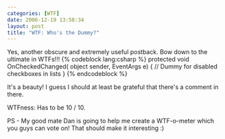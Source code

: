 ```yaml
---
categories: [WTF]
date: 2006-12-19 13:58:34
layout: post
title: "WTF: Who's the Dummy?"
---
```

Yes, another obscure and extremely useful postback. Bow down to the ultimate in WTFs!!!
{% codeblock lang:csharp %}
protected void OnCheckedChanged( object sender, EventArgs e)
{
	// Dummy for disabled checkboxes in lists
}
{% endcodeblock %}

It's a beauty! I guess I should at least be grateful that there's a comment in there.

WTFness: Has to be 10 / 10.

PS - My good mate Dan is going to help me create a WTF-o-meter which you guys can vote on! That should make it interesting :)
